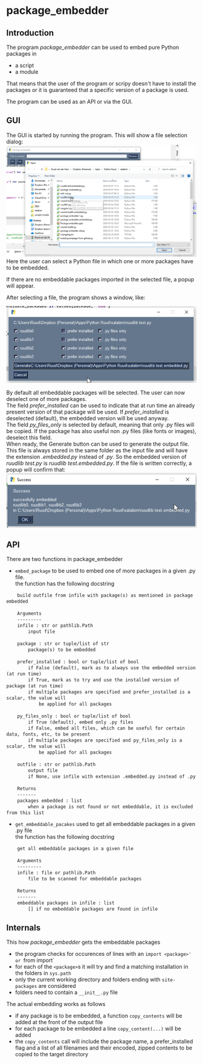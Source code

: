 # package_embedder
## Introduction
The program *package_embedder* can be used to embed pure Python packages in
- a script
- a module

That means that the user of the program or scripy doesn't have to install the packages or it is
guaranteed that a specific version of a package is used.

The program can be used as an API or via the GUI.

## GUI
The GUI is started by running the program.
This will show a file selection dialog:
![image1](images/package_embedder_1.png)
Here the user can select a Python file in which one or more packages have to be embedded.  

If there are no embeddable packages imported in the selected file, a popup will appear.

After selecting a file, the program shows a window, like:

![image2](images/package_embedder_2.png)

By default all embeddable packages will be selected. The user can now deselect one of more packages.  
The field *prefer_installed* can be used to indicate that at run time an already present version of that package
will be used. If *prefer_installed* is deselected (default), the embedded version will be used anyway.  
The field *py_files_only* is selected by default, meaning that only .py files will be copied. If the package has also 
useful non .py files (like fonts or images), deselect this field.  
When ready, the Generate button can be used to generate the output file. This file is always stored in the same folder as
the input file and will have the extension *.embedded.py* instead of *.py*. So the embedded version of *ruudlib test.py* is *ruudlib test.embedded.py*.
If the file is written correctly, a popup will confirm that:
![image3](images/package_embedder_3.png)

## API  
There are two functions in package_embedder
- `embed_package`
to be used to embed one of more packages in a given .py file.  
the function has the following docstring  
```
    build outfile from infile with package(s) as mentioned in package embedded

    Arguments
    ---------
    infile : str or pathlib.Path
        input file

    package : str or tuple/list of str
        package(s) to be embedded

    prefer_installed : bool or tuple/list of bool
        if False (default), mark as to always use the embedded version (at run time)
        if True, mark as to try and use the installed version of package (at run time)
        if multiple packages are specified and prefer_installed is a scalar, the value will
            be applied for all packages

    py_files_only : bool or tuple/list of bool
        if True (default), embed only .py files
        if False, embed all files, which can be useful for certain data, fonts, etc, to be present
        if multiple packages are specified and py_files_only is a scalar, the value will
            be applied for all packages

    outfile : str or pathlib.Path
        output file
        if None, use infile with extension .embedded.py instead of .py

    Returns
    -------
    packages embedded : list
        when a package is not found or not embeddable, it is excluded from this list

```
- `get_embeddable_pacakes` used to get all embeddable packages in a given .py file  
the function has the following docstring  
```
    get all embeddable packages in a given file

    Arguments
    ---------
    infile : file or pathlib.Path
        file to be scanned for embeddable packages

    Returns
    -------
    embeddable packages in infile : list
        [] if no embeddable packages are found in infile
```

## Internals
This how *package_embedder* gets the embeddable packages
- the program checks for occurences of lines with an `import <package>' or `from <package> import`
- for each of the `<package>`s it will try and find a matching installation in the folders 
in `sys.path`
- only the current working directory and folders ending with  `site-packages` are considered
- folders need  to contain a `__init__.py` file
    
The actual embedding works as follows
- if any package is to be embedded, a function `copy_contents` will be added at the front of
the output file
- for each package to be embedded a line `copy_content(...)` will be added
- the `copy_contents` call will include the package name, a prefer_installed flag and a list of all
filenames and their encoded, zipped contents to be copied to the target directory


